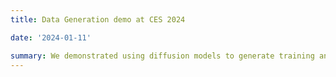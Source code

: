 ```yaml
---
title: Data Generation demo at CES 2024

date: '2024-01-11'

summary: We demonstrated using diffusion models to generate training and test data for perception models in Automotive.
---
```

